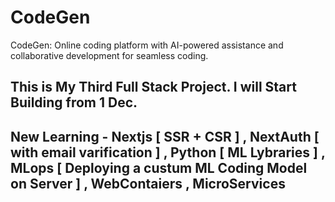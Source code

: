 # CodeGen
CodeGen: Online coding platform with AI-powered assistance and collaborative development for seamless coding.

## This is My Third Full Stack Project. I will Start Building from 1 Dec.

## New Learning - Nextjs [ SSR + CSR ] , NextAuth [ with email varification ]  , Python [ ML Lybraries ] ,  MLops [ Deploying a custum ML Coding Model on Server ] , WebContaiers , MicroServices 

